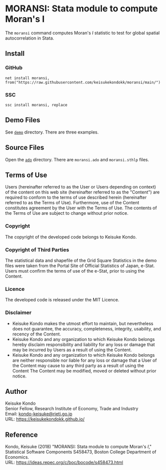 # MORANSI: Stata module to compute Moran's I

The `moransi` command computes Moran's $I$ statistic to test for global spatial autocorrelation in Stata.

## Install

### GitHub

```
net install moransi, from("https://raw.githubusercontent.com/keisukekondokk/moransi/main/")
```

### SSC

```
ssc install moransi, replace
```

## Demo Files
See [`demo`](./demo) directory. There are three examples.

## Source Files
Open the [`ado`](./ado) directory. There are `moransi.ado` and `moransi.sthlp` files. 

## Terms of Use
Users (hereinafter referred to as the User or Users depending on context) of the content on this web site (hereinafter referred to as the "Content") are required to conform to the terms of use described herein (hereinafter referred to as the Terms of Use). Furthermore, use of the Content constitutes agreement by the User with the Terms of Use. The contents of the Terms of Use are subject to change without prior notice.

### Copyright
The copyright of the developed code belongs to Keisuke Kondo.

### Copyright of Third Parties
The statistical data and shapefile of the Grid Square Statistics in the demo files were taken from the Portal Site of Official Statistics of Japan, e-Stat. Users must confirm the terms of use of the e-Stat, prior to using the Content.

### Licence
The developed code is released under the MIT Licence.

### Disclaimer 
- Keisuke Kondo makes the utmost effort to maintain, but nevertheless does not guarantee, the accuracy, completeness, integrity, usability, and recency of the Content.
- Keisuke Kondo and any organization to which Keisuke Kondo belongs hereby disclaim responsibility and liability for any loss or damage that may be incurred by Users as a result of using the Content. 
- Keisuke Kondo and any organization to which Keisuke Kondo belongs are neither responsible nor liable for any loss or damage that a User of the Content may cause to any third party as a result of using the Content
The Content may be modified, moved or deleted without prior notice.

## Author
Keisuke Kondo  
Senior Fellow, Research Institute of Economy, Trade and Industry  
Email: kondo-keisuke@rieti.go.jp  
URL: https://keisukekondokk.github.io/  

## Reference
Kondo, Keisuke (2018) "MORANSI: Stata module to compute Moran's $I$," Statistical Software Components S458473, Boston College Department of Economics.  
URL: https://ideas.repec.org/c/boc/bocode/s458473.html  
